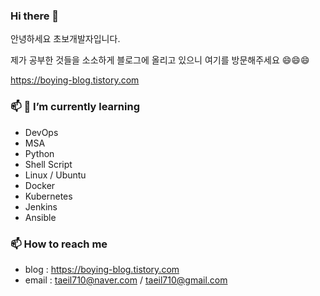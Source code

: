 ### Hi there 👋

안녕하세요 초보개발자입니다.

제가 공부한 것들을 소소하게 블로그에 올리고 있으니 여기를 방문해주세요 😄😄😄

https://boying-blog.tistory.com


### 📫 🌱 I’m currently learning
- DevOps
- MSA
- Python
- Shell Script
- Linux / Ubuntu
- Docker
- Kubernetes
- Jenkins
- Ansible



### 📫 How to reach me
- blog : https://boying-blog.tistory.com
- email : taeil710@naver.com  /  taeil710@gmail.com

<!--
**YunTaeIl/YunTaeil** is a ✨ _special_ ✨ repository because its `README.md` (this file) appears on your GitHub profile.

Here are some ideas to get you started:

- 🔭 I’m currently working on ...
- 🌱 I’m currently learning ...
- 👯 I’m looking to collaborate on ...
- 🤔 I’m looking for help with ...
- 💬 Ask me about ...
- 📫 How to reach me: ...
- 😄 Pronouns: ...
- ⚡ Fun fact: ...
-->
